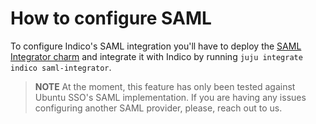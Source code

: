 # How to configure SAML

To configure Indico's SAML integration you'll have to deploy the [SAML Integrator charm](https://charmhub.io/saml-integrator/docs/tutorial-getting-started) and integrate it with Indico by running `juju integrate indico saml-integrator`.

> **NOTE** At the moment, this feature has only been tested against Ubuntu SSO's SAML implementation. If you are having any issues configuring another SAML provider, please, reach out to us.